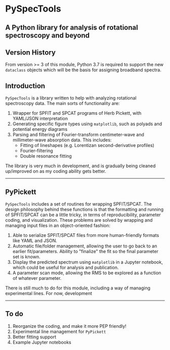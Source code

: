 # PySpecTools

## A Python library for analysis of rotational spectroscopy and beyond


## Version History

From version >= 3 of this module, Python 3.7 is required to support the new
`dataclass` objects which will be the basis for assigning broadband spectra.

## Introduction

`PySpecTools` is a library written to help with analyzing rotational
spectroscopy data. The main sorts of functionality are:

1. Wrapper for SPFIT and SPCAT programs of Herb Pickett, with YAML/JSON
   interpretation
2. Generating specific figure types using `matplotlib`, such as polyads and
   potential energy diagrams
3. Parsing and filtering of Fourier-transform centimeter-wave and
   millimeter-wave absorption data. This includes:
   - Fitting of lineshapes (e.g. Lorentizan second-derivative profiles)
   - Fourier-filtering
   - Double resonance fitting

The library is very much in development, and is gradually being cleaned
up/improved on as my coding ability gets better.

---

## PyPickett

`PySpecTools` includes a set of routines for wrapping SPFIT/SPCAT. The design
philosophy behind these functions is that the formatting and running of
SPFIT/SPCAT can be a little tricky, in terms of reproducibility, parameter
coding, and visualization. These problems are solved by wrapping and managing
input files in an object-oriented fashion:

1. Able to serialize SPFIT/SPCAT files from more human-friendly formats like
   YAML and JSON.
2. Automatic file/folder management, allowing the user to go back to an earlier
   fit/parameters. Ability to "finalize" the fit so the final parameter set is
   known.
3. Display the predicted spectrum using `matplotlib` in a Jupyter notebook,
   which could be useful for analysis and publication.
4. A parameter scan mode, allowing the RMS to be explored as a function of
   whatever parameter.

There is still much to do for this module, including a way of managing experimental lines.
For now, development 

---

## To do

1. Reorganize the coding, and make it more PEP friendly!
2. Experimental line management for `PyPickett`
3. Better fitting support 
4. Example Jupyter notebooks

